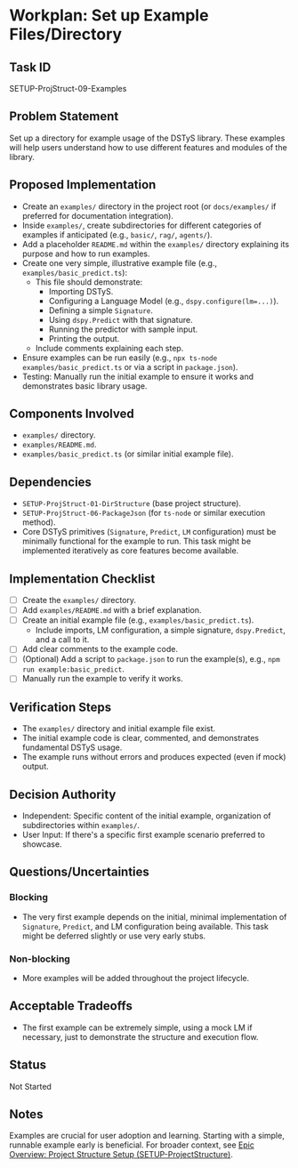 # Workplan: Set up Example Files/Directory

## Task ID
SETUP-ProjStruct-09-Examples

## Problem Statement
Set up a directory for example usage of the DSTyS library. These examples will help users understand how to use different features and modules of the library.

## Proposed Implementation
- Create an `examples/` directory in the project root (or `docs/examples/` if preferred for documentation integration).
- Inside `examples/`, create subdirectories for different categories of examples if anticipated (e.g., `basic/`, `rag/`, `agents/`).
- Add a placeholder `README.md` within the `examples/` directory explaining its purpose and how to run examples.
- Create one very simple, illustrative example file (e.g., `examples/basic_predict.ts`):
    - This file should demonstrate:
        - Importing DSTyS.
        - Configuring a Language Model (e.g., `dspy.configure(lm=...)`).
        - Defining a simple `Signature`.
        - Using `dspy.Predict` with that signature.
        - Running the predictor with sample input.
        - Printing the output.
    - Include comments explaining each step.
- Ensure examples can be run easily (e.g., `npx ts-node examples/basic_predict.ts` or via a script in `package.json`).
- Testing: Manually run the initial example to ensure it works and demonstrates basic library usage.

## Components Involved
- `examples/` directory.
- `examples/README.md`.
- `examples/basic_predict.ts` (or similar initial example file).

## Dependencies
- `SETUP-ProjStruct-01-DirStructure` (base project structure).
- `SETUP-ProjStruct-06-PackageJson` (for `ts-node` or similar execution method).
- Core DSTyS primitives (`Signature`, `Predict`, `LM` configuration) must be minimally functional for the example to run. This task might be implemented iteratively as core features become available.

## Implementation Checklist
- [ ] Create the `examples/` directory.
- [ ] Add `examples/README.md` with a brief explanation.
- [ ] Create an initial example file (e.g., `examples/basic_predict.ts`).
    - Include imports, LM configuration, a simple signature, `dspy.Predict`, and a call to it.
- [ ] Add clear comments to the example code.
- [ ] (Optional) Add a script to `package.json` to run the example(s), e.g., `npm run example:basic_predict`.
- [ ] Manually run the example to verify it works.

## Verification Steps
- The `examples/` directory and initial example file exist.
- The initial example code is clear, commented, and demonstrates fundamental DSTyS usage.
- The example runs without errors and produces expected (even if mock) output.

## Decision Authority
- Independent: Specific content of the initial example, organization of subdirectories within `examples/`.
- User Input: If there's a specific first example scenario preferred to showcase.

## Questions/Uncertainties
### Blocking
- The very first example depends on the initial, minimal implementation of `Signature`, `Predict`, and LM configuration being available. This task might be deferred slightly or use very early stubs.

### Non-blocking
- More examples will be added throughout the project lifecycle.

## Acceptable Tradeoffs
- The first example can be extremely simple, using a mock LM if necessary, just to demonstrate the structure and execution flow.

## Status
Not Started

## Notes
Examples are crucial for user adoption and learning. Starting with a simple, runnable example early is beneficial.
For broader context, see [Epic Overview: Project Structure Setup (SETUP-ProjectStructure)](../../docs/planning/workplans/SETUP-ProjectStructure.md).